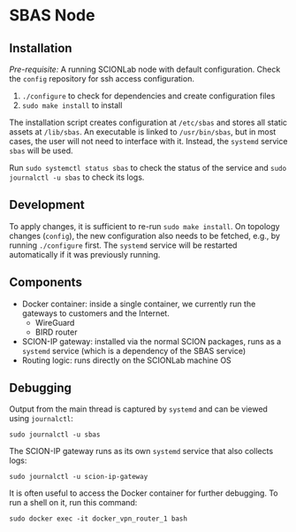 # SBAS Node

## Installation

*Pre-requisite:* A running SCIONLab node with default configuration.
Check the `config` repository for ssh access configuration.

1. `./configure` to check for dependencies and create configuration files
2. `sudo make install` to install

The installation script creates configuration at `/etc/sbas` and stores all static assets at `/lib/sbas`.
An executable is linked to `/usr/bin/sbas`, but in most cases, the user will not need to interface with it.
Instead, the `systemd` service `sbas` will be used.

Run `sudo systemctl status sbas` to check the status of the service and `sudo journalctl -u sbas` to check its logs.

## Development

To apply changes, it is sufficient to re-run `sudo make install`.
On topology changes (`config`), the new configuration also needs to be fetched, e.g., by running `./configure` first.
The `systemd` service will be restarted automatically if it was previously running.

## Components

- Docker container: inside a single container, we currently run the gateways to
  customers and the Internet.
  - WireGuard
  - BIRD router
- SCION-IP gateway: installed via the normal SCION packages, runs as a `systemd`
  service (which is a dependency of the SBAS service)
- Routing logic: runs directly on the SCIONLab machine OS

## Debugging

Output from the main thread is captured by `systemd` and can be viewed using `journalctl`:
```
sudo journalctl -u sbas
```

The SCION-IP gateway runs as its own `systemd` service that also collects logs:
```
sudo journalctl -u scion-ip-gateway
```

It is often useful to access the Docker container for further debugging.
To run a shell on it, run this command:
```
sudo docker exec -it docker_vpn_router_1 bash
```
